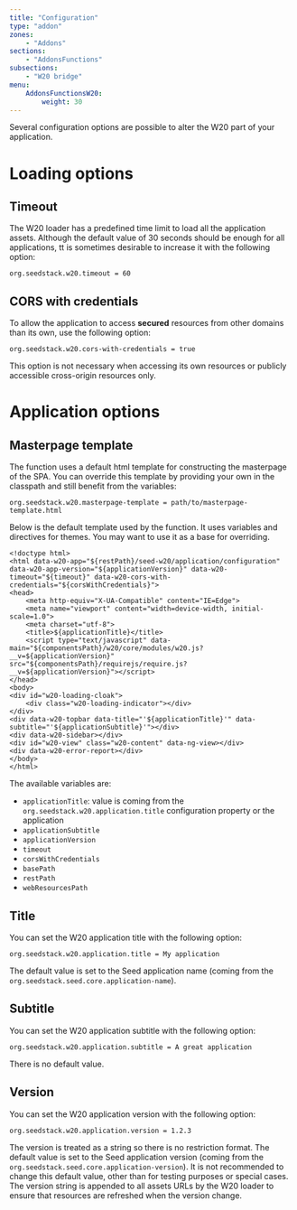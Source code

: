 ```yaml
---
title: "Configuration"
type: "addon"
zones:
    - "Addons"
sections:
    - "AddonsFunctions"
subsections:
    - "W20 bridge"
menu:
    AddonsFunctionsW20:
        weight: 30
---
```


Several configuration options are possible to alter the W20 part of your application.

# Loading options

## Timeout

The W20 loader has a predefined time limit to load all the application assets. Although the default value of 30 seconds
should be enough for all applications, tt is sometimes desirable to increase it with the following option:

    org.seedstack.w20.timeout = 60

## CORS with credentials

To allow the application to access **secured** resources from other domains than its own, use the following option:

    org.seedstack.w20.cors-with-credentials = true

This option is not necessary when accessing its own resources or publicly accessible cross-origin resources only.

# Application options

## Masterpage template

The function uses a default html template for constructing the masterpage of the SPA. You can override this template by 
providing your own in the classpath and still benefit from the variables:

    org.seedstack.w20.masterpage-template = path/to/masterpage-template.html

Below is the default template used by the function. It uses variables and directives for themes. You may want to use it 
as a base for overriding. 

    <!doctype html>
    <html data-w20-app="${restPath}/seed-w20/application/configuration" data-w20-app-version="${applicationVersion}" data-w20-timeout="${timeout}" data-w20-cors-with-credentials="${corsWithCredentials}">
    <head>
        <meta http-equiv="X-UA-Compatible" content="IE=Edge">
        <meta name="viewport" content="width=device-width, initial-scale=1.0">
        <meta charset="utf-8">
        <title>${applicationTitle}</title>
        <script type="text/javascript" data-main="${componentsPath}/w20/core/modules/w20.js?__v=${applicationVersion}" src="${componentsPath}/requirejs/require.js?__v=${applicationVersion}"></script>
    </head>
    <body>
    <div id="w20-loading-cloak">
        <div class="w20-loading-indicator"></div>
    </div>
    <div data-w20-topbar data-title="'${applicationTitle}'" data-subtitle="'${applicationSubtitle}'"></div>
    <div data-w20-sidebar></div>
    <div id="w20-view" class="w20-content" data-ng-view></div>
    <div data-w20-error-report></div>
    </body>
    </html>
    
The available variables are:
    
* `applicationTitle`: value is coming from the `org.seedstack.w20.application.title` configuration property or the
   application 
* `applicationSubtitle`
* `applicationVersion`
* `timeout`
* `corsWithCredentials`
* `basePath`
* `restPath`
* `webResourcesPath`      

## Title

You can set the W20 application title with the following option:

    org.seedstack.w20.application.title = My application

The default value is set to the Seed application name (coming from the `org.seedstack.seed.core.application-name`).

## Subtitle

You can set the W20 application subtitle with the following option:

    org.seedstack.w20.application.subtitle = A great application

There is no default value.

## Version

You can set the W20 application version with the following option:

    org.seedstack.w20.application.version = 1.2.3

The version is treated as a string so there is no restriction format. The default value is set to the Seed application
version (coming from the `org.seedstack.seed.core.application-version`). It is not recommended to change this default
value, other than for testing purposes or special cases. The version string is appended to all assets URLs by the
W20 loader to ensure that resources are refreshed when the version change.
